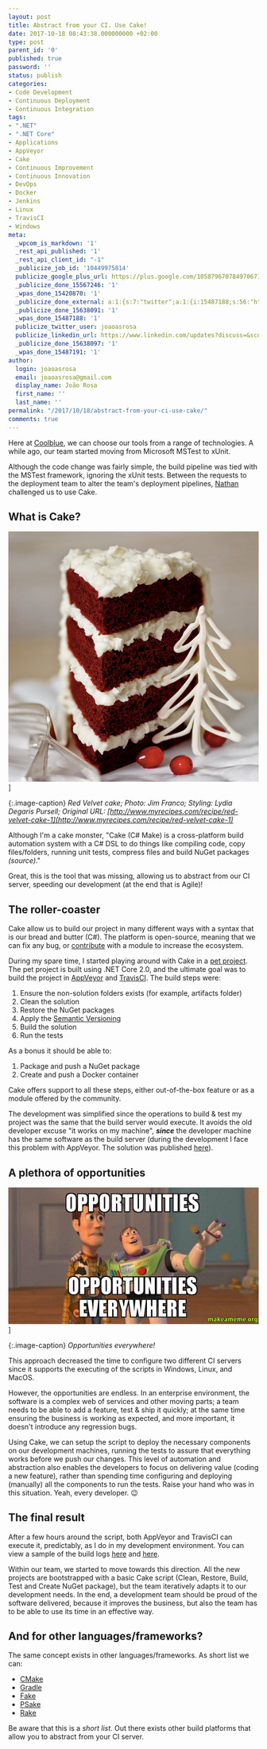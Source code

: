 ```yaml
---
layout: post
title: Abstract from your CI. Use Cake!
date: 2017-10-18 08:43:38.000000000 +02:00
type: post
parent_id: '0'
published: true
password: ''
status: publish
categories:
- Code Development
- Continuous Deployment
- Continuous Integration
tags:
- ".NET"
- ".NET Core"
- Applications
- AppVeyor
- Cake
- Continuous Improvement
- Continuous Innovation
- DevOps
- Docker
- Jenkins
- Linux
- TravisCI
- Windows
meta:
  _wpcom_is_markdown: '1'
  _rest_api_published: '1'
  _rest_api_client_id: "-1"
  _publicize_job_id: '10449975814'
  publicize_google_plus_url: https://plus.google.com/105879670784970671735/posts/eacqRYCL518
  _publicize_done_15567246: '1'
  _wpas_done_15420870: '1'
  _publicize_done_external: a:1:{s:7:"twitter";a:1:{i:15487188;s:56:"https://twitter.com/joaoasrosa/status/920540881828155392";}}
  _publicize_done_15638091: '1'
  _wpas_done_15487188: '1'
  publicize_twitter_user: joaoasrosa
  publicize_linkedin_url: https://www.linkedin.com/updates?discuss=&scope=27794317&stype=M&topic=6326306575438876672&type=U&a=YlCS
  _publicize_done_15638097: '1'
  _wpas_done_15487191: '1'
author:
  login: joaoasrosa
  email: joaoasrosa@gmail.com
  display_name: João Rosa
  first_name: ''
  last_name: ''
permalink: "/2017/10/18/abstract-from-your-ci-use-cake/"
comments: true
---
```

Here at [Coolblue](https://www.coolblue.nl), we can choose our tools from a range of technologies. A while ago, our team started moving from Microsoft MSTest to xUnit.

Although the code change was fairly simple, the build pipeline was tied with the MSTest framework, ignoring the xUnit tests. Between the requests to the deployment team to alter the team's deployment pipelines, [Nathan](https://nathanjohnstone.wordpress.com/) challenged us to use Cake.

[](#what-is-cake)What is Cake?
------------------------------

![The Cake](/images/assets/68747470733a2f2f63646e2d696d6167652e6d79726563697065732e636f6d2f73697465732f64656661756c742f66696c65732f7265642d76656c7665742d63616b652d636f636f6e75742d637265616d2d6368656573652d66726f7374696e672d63726f702d736c2e6a7067)] 

{:.image-caption}
*Red Velvet cake; Photo: Jim Franco; Styling: Lydia Degaris Pursell; Original URL: [http://www.myrecipes.com/recipe/red-velvet-cake-1](http://www.myrecipes.com/recipe/red-velvet-cake-1)*

Although I'm a cake monster, "Cake (C# Make) is a cross-platform build automation system with a C# DSL to do things like compiling code, copy files/folders, running unit tests, compress files and build NuGet packages _(source)_."

Great, this is the tool that was missing, allowing us to abstract from our CI server, speeding our development (at the end that is Agile)!

[](#the-roller-coast)The roller-coaster
---------------------------------------

Cake allow us to build our project in many different ways with a syntax that is our bread and butter (C#). The platform is open-source, meaning that we can fix any bug, or [contribute](https://cakebuild.net/docs/contributing/contribution-guidelines) with a module to increase the ecosystem.

During my spare time, I started playing around with Cake in a [pet project](https://github.com/joaoasrosa/pullrequests-viewer). The pet project is built using .NET Core 2.0, and the ultimate goal was to build the project in [AppVeyor](https://www.appveyor.com/) and [TravisCI](https://travis-ci.org/). The build steps were:

1.  Ensure the non-solution folders exists (for example, artifacts folder)
2.  Clean the solution
3.  Restore the NuGet packages
4.  Apply the [Semantic Versioning](http://semver.org/)
5.  Build the solution
6.  Run the tests

As a bonus it should be able to:

1.  Package and push a NuGet package
2.  Create and push a Docker container

Cake offers support to all these steps, either out-of-the-box feature or as a module offered by the community.

The development was simplified since the operations to build & test my project was the same that the build server would execute. It avoids the old developer excuse "it works on my machine", _**since**_ the developer machine has the same software as the build server (during the development I face this problem with AppVeyor. The solution was published [here](https://anotherlookontech.wordpress.com/2017/08/10/build-a-net-core-2-0-application-in-appveyor/)).

[](#a-plethora-of-opportunities)A plethora of opportunities
-----------------------------------------------------------

![Opportunities everywhere!](/images/assets/68747470733a2f2f6d656469612e6d616b65616d656d652e6f72672f637265617465642f4f50504f5254554e49544945532d4f50504f5254554e49544945532d455645525957484552452d316b657575732e6a7067)]

{:.image-caption}
*Opportunities everywhere!*

This approach decreased the time to configure two different CI servers since it supports the executing of the scripts in Windows, Linux, and MacOS.

However, the opportunities are endless. In an enterprise environment, the software is a complex web of services and other moving parts; a team needs to be able to add a feature, test & ship it quickly; at the same time ensuring the business is working as expected, and more important, it doesn't introduce any regression bugs.

Using Cake, we can setup the script to deploy the necessary components on our development machines, running the tests to assure that everything works before we push our changes. This level of automation and abstraction also enables the developers to focus on delivering value (coding a new feature), rather than spending time configuring and deploying (manually) all the components to run the tests. Raise your hand who was in this situation. Yeah, every developer. 😉

[](#the-final-result)The final result
-------------------------------------

After a few hours around the script, both AppVeyor and TravisCI can execute it, predictably, as I do in my development environment. You can view a sample of the build logs [here](https://ci.appveyor.com/project/joaoasrosa/pullrequests-viewer) and [here](https://travis-ci.org/joaoasrosa/pullrequests-viewer).

Within our team, we started to move towards this direction. All the new projects are bootstrapped with a basic Cake script (Clean, Restore, Build, Test and Create NuGet package), but the team iteratively adapts it to our development needs. In the end, a development team should be proud of the software delivered, because it improves the business, but also the team has to be able to use its time in an effective way.

[](#and-for-other-languagesframeworks)And for other languages/frameworks?
-------------------------------------------------------------------------

The same concept exists in other languages/frameworks. As short list we can:

*   [CMake](https://cmake.org/)
*   [Gradle](https://gradle.org/)
*   [Fake](https://fake.build/)
*   [PSake](https://github.com/psake/psake)
*   [Rake](https://ruby.github.io/rake/)

Be aware that this is a _short list_. Out there exists other build platforms that allow you to abstract from your CI server.
